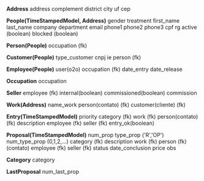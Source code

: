 **Address**
address
complement
district
city
uf
cep


**People(TimeStampedModel, Address)**
gender
treatment
first_name
last_name
company
department
email
phone1
phone2
phone3
cpf
rg
active (boolean)
blocked (boolean)


**Person(People)**
occupation (fk)


**Customer(People)**
type_customer
cnpj
ie
person (fk)


**Employee(People)**
user(o2o)
occupation (fk)
date_entry
date_release


**Occupation**
occupation


**Seller**
employee (fk)
internal(boolean)
commissioned(boolean)
commission


**Work(Address)**
name_work
person(contato) (fk)
customer(cliente) (fk)


**Entry(TimeStampedModel)**
priority
category (fk)
work (fk)
person(contato) (fk)
description
employee (fk)
seller (fk)
entry_ok(boolean)


**Proposal(TimeStampedModel)**
num_prop
type_prop ('R','OP')
num_type_prop (0,1,2,...)
category (fk)
description
work (fk)
person (fk) (contato)
employee (fk)
seller (fk)
status
date_conclusion
price
obs


**Category**
category


**LastProposal**
num_last_prop